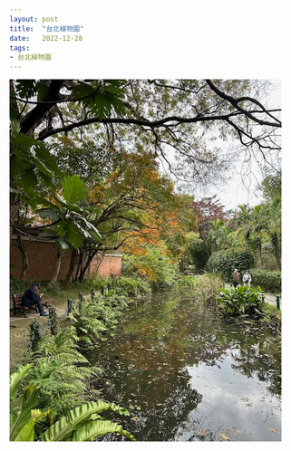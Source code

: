 ```yaml
---
layout: post
title:  "台北植物園"
date:   2022-12-28
tags:
- 台北植物園
---
```

![台北植物園](/media/2022-12-28-台北植物園.jpeg)